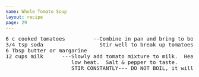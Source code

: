 ```yaml
---
name: Whole Tomato Soup
layout: recipe
page: 29
---
```


<pre>
6 c cooked tomatoes         --Combine in pan and bring to boil.
3/4 tsp soda                  Stir well to break up tomatoes.
6 Tbsp butter or margarine
12 cups milk      ---Slowly add tomato mixture to milk.  Heat on
                     low heat.  Salt & pepper to taste.
                     STIR CONSTANTLY--- DO NOT BOIL, it will curdle.
</pre>

